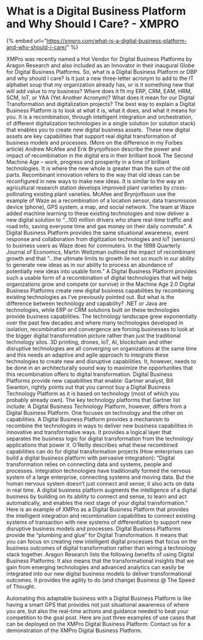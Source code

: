 # What is a Digital Business Platform and Why Should I Care? - XMPRO

{% embed url="https://xmpro.com/what-is-a-digital-business-platform-and-why-should-i-care/" %}

XMPro was recently named a Hot Vendor for Digital Business Platforms by Aragon Research and also included as an Innovator in their inaugural Globe for Digital Business Platforms.
So, what is a Digital Business Platform or DBP and why should I care? Is it just a new three-letter acronym to add to the IT alphabet soup that my organization already has, or is it something new that will add value to my business? Where does it fit my ERP, CRM, EAM, HRM, SCM, IoT, or YAA (Yet Another Acronym)? What does it mean for our Digital Transformation and digitalization projects?
The best way to explain a Digital Business Platform is to look at what it is, what it does, and what it means for you.
It is a recombination, through intelligent integration and orchestration, of different digitalization technologies in a single solution (or solution stack) that enables you to create new digital business assets.  These new digital assets are key capabilities that support real digital transformation of business models and processes. (More on the difference in my Forbes article)
Andrew McAfee and Erik Brynjolfsson describe the power and impact of recombination in the digital era in their brilliant book The Second Machine Age – work, progress and prosperity in a time of brilliant technologies. It is where the new whole is greater than the sum of the old parts.
Recombinant innovation refers to the way that old ideas can be reconfigured in new ways to make new ideas. It is similar to the way an agricultural research station develops improved plant varieties by cross-pollinating existing plant varieties. McAfee and Brynjolfsson use the example of Waze as a recombination of a location sensor, data transmission device (phone), GPS system, a map, and social network. The team at Waze added machine learning to these existing technologies and now deliver a new digital solution to “…100 million drivers who share real-time traffic and road info, saving everyone time and gas money on their daily commute”. A Digital Business Platform provides the same situational awareness, event response and collaboration from digitization technologies and IoT (sensors) to business users as Waze does for commuters.
In the 1998 Quarterly Journal of Economics, Martin Weitzman outlined the impact of recombinant growth and that “…the ultimate limits to growth lie not so much in our ability to generate new ideas as in our ability to process an abundance of potentially new ideas into usable form.” A Digital Business Platform provides such a usable form of a recombination of digital technologies that will help organizations grow and compete (or survive) in the Machine Age 2.0
Digital Business Platforms create new digital business capabilities by recombining existing technologies as I’ve previously pointed out. But what is the difference between technology and capability?
.NET or Java are technologies, while ERP or CRM solutions built on these technologies provide business capabilities. The technology landscape grew exponentially over the past few decades and where many technologies developed in isolation, recombination and convergence are forcing businesses to look at the bigger digital transformation picture rather than just the traditional technology silos. 3D printing, drones, IoT, AI, blockchain and other disruptive technologies are all converging on organizations at the same time and this needs an adaptive and agile approach to integrate these technologies to create new and disruptive capabilities. It, however, needs to be done in an architecturally sound way to maximize the opportunities that this recombination offers to digital transformation.
Digital Business Platforms provide new capabilities that enable:
Gartner analyst, Bill Swanton, rightly points out that you cannot buy a Digital Business Technology Platform as it is based on technology (most of which you probably already own). The key technology platforms that Gartner list include:
A Digital Business Technology Platform, however, differs from a Digital Business Platform. One focuses on technology and the other on capabilities. A Digital Business Platform provides a mechanism to recombine the technologies in ways to deliver new business capabilities in innovative and transformative ways. It provides a logical layer that separates the business logic for digital transformation from the technology applications that power it.
O’Reilly describes what these recombined capabilities can do for digital transformation projects (How enterprises can build a digital business platform with pervasive integration):
“Digital transformation relies on connecting data and systems, people and processes. Integration technologies have traditionally formed the nervous system of a large enterprise, connecting systems and moving data. But the human nervous system doesn’t just connect and sense; it also acts on data in real time. A digital business platform augments the intelligence of a digital business by building on its ability to connect and sense, to learn and act automatically, and enables the next stage of your digital transformation.”
Here is an example of XMPro as a Digital Business Platform that provides the intelligent integration and recombination capabilities to connect existing systems of transaction with new systems of differentiation to support new disruptive business models and processes.
Digital Business Platforms provide the “plumbing and glue” for Digital Transformation. It means that you can focus on creating new intelligent digital processes that focus on the business outcomes of digital transformation rather than wiring a technology stack together.
Aragon Research lists the following benefits of using Digital Business Platforms:
It also means that the transformational insights that we gain from emerging technologies and advanced analytics can easily be integrated into our new digital business models to deliver transformational outcomes. It provides the agility to do (and change) Business @ The Speed of Thought.

Automating this adaptable business with a Digital Business Platform is like having a smart GPS that provides not just situational awareness of where you are, but also the real-time actions and guidance needed to beat your competition to the goal post.
Here are just three examples of use cases that can be deployed on the XMPro Digital Business Platform:
Contact us for a demonstration of the XMPro Digital Business Platform.